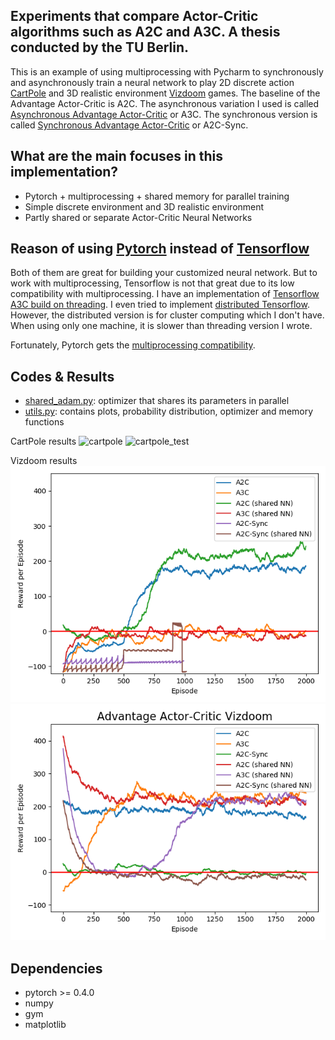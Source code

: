 ## Experiments that compare Actor-Critic algorithms such as A2C and A3C. A thesis conducted by the TU Berlin.

This is an example of using multiprocessing with Pycharm to synchronously and asynchronously train a
neural network to play 2D discrete action [CartPole](https://gym.openai.com/envs/CartPole-v0/) and
3D realistic environment [Vizdoom](https://github.com/mwydmuch/ViZDoom) games. The baseline of the Advantage Actor-Critic is A2C. The asynchronous variation I used is called [Asynchronous Advantage Actor-Critic](https://arxiv.org/pdf/1602.01783.pdf) or A3C. The synchronous version is called [Synchronous Advantage Actor-Critic](https://openai.com/blog/baselines-acktr-a2c/) or A2C-Sync.

## What are the main focuses in this implementation?

* Pytorch + multiprocessing + shared memory for parallel training
* Simple discrete environment and 3D realistic environment
* Partly shared or separate Actor-Critic Neural Networks

## Reason of using [Pytorch](http://pytorch.org/) instead of [Tensorflow](https://www.tensorflow.org/)

Both of them are great for building your customized neural network. But to work
with multiprocessing, Tensorflow is not that great due to its low compatibility with multiprocessing.
I have an implementation of [Tensorflow A3C build on threading](https://github.com/MorvanZhou/Reinforcement-learning-with-tensorflow/tree/master/contents/10_A3C).
I even tried to implement [distributed Tensorflow](https://github.com/MorvanZhou/Reinforcement-learning-with-tensorflow/blob/master/contents/10_A3C/A3C_distributed_tf.py).
However, the distributed version is for cluster computing which I don't have.
When using only one machine, it is slower than threading version I wrote.

Fortunately, Pytorch gets the [multiprocessing compatibility](http://pytorch.org/docs/master/notes/multiprocessing.html).

## Codes & Results

* [shared_adam.py](/CARTPOLE/shared_adam.py): optimizer that shares its parameters in parallel
* [utils.py](/CARTPOLE/cart_utils.py): contains plots, probability distribution, optimizer and memory functions


CartPole results
![cartpole](/CARTPOLE/cart_results/Presentable_Results/Compared_results/All.png)
![cartpole_test](/CARTPOLE/cart_results/Presentable_Results/Compared_results/All_test.png)


Vizdoom results
![vizdoom](/VIZDOOM/doom_results/Compared/all.png)
![vizdoom_test](/VIZDOOM/doom_results/Compared/all_test.png)

## Dependencies

* pytorch >= 0.4.0
* numpy
* gym
* matplotlib
